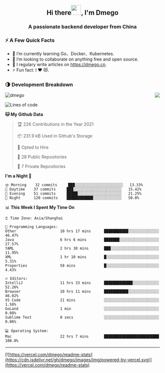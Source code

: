 <h2 align="center">Hi there<img src="https://cdn.jsdelivr.net/gh/dmego/images/img/Hi.gif" height="32" />, I'm Dmego </h2>
<h3 align="center">A passionate backend developer from China</h3>

### ⚡️ A Few Quick Facts

<ul>
    <li> 🌱 I’m currently learning Go、Docker、Kubernetes.</li>
    <li> 👯 I’m looking to collaborate on anything free and open source.</li>
    <li> 📝 I regulary write articles on <a href="https://dmego.cn">https://dmego.cn</a>.</li>
    <li> ⚡ Fun fact: I ❤️ 😻.</li>
</ul>

### 🌗 Development Breakdown

<img src="https://komarev.com/ghpvc/?username=dmego" alt="dmego" />

<img align="right" src="https://readme-stats-dmego.vercel.app/api?username=dmego&show_icons=true&icon_color=1573B3&hide_title=true&text_color=718096&bg_color=00000000&hide_border=true"/>

<!--START_SECTION:waka-->
![Lines of code](https://img.shields.io/badge/From%20Hello%20World%20I%27ve%20Written-240401%20lines%20of%20code-blue)

**🐱 My Github Data** 

> 🏆 226 Contributions in the Year 2021
 > 
> 📦 231.9 kB Used in Github's Storage 
 > 
> 💼 Opted to Hire
 > 
> 📜 28 Public Repositories 
 > 
> 🔑 7 Private Repositories  
 > 
**I'm a Night 🦉** 

```text
🌞 Morning    32 commits     ███░░░░░░░░░░░░░░░░░░░░░░   13.33% 
🌆 Daytime    37 commits     ███░░░░░░░░░░░░░░░░░░░░░░   15.42% 
🌃 Evening    51 commits     █████░░░░░░░░░░░░░░░░░░░░   21.25% 
🌙 Night      120 commits    ████████████░░░░░░░░░░░░░   50.0%

```


📊 **This Week I Spent My Time On** 

```text
⌚︎ Time Zone: Asia/Shanghai

💬 Programming Languages: 
Other                    10 hrs 17 mins      ███████████░░░░░░░░░░░░░░   46.47% 
Java                     6 hrs 6 mins        ███████░░░░░░░░░░░░░░░░░░   27.57% 
YAML                     2 hrs 38 mins       ███░░░░░░░░░░░░░░░░░░░░░░   11.95% 
XML                      1 hr 10 mins        █░░░░░░░░░░░░░░░░░░░░░░░░   5.31% 
Properties               58 mins             █░░░░░░░░░░░░░░░░░░░░░░░░   4.43%

🔥 Editors: 
IntelliJ                 11 hrs 33 mins      █████████████░░░░░░░░░░░░   52.26% 
Browser                  10 hrs 11 mins      ███████████░░░░░░░░░░░░░░   46.02% 
VS Code                  21 mins             ░░░░░░░░░░░░░░░░░░░░░░░░░   1.58% 
GoLand                   1 min               ░░░░░░░░░░░░░░░░░░░░░░░░░   0.08% 
Sublime Text             0 secs              ░░░░░░░░░░░░░░░░░░░░░░░░░   0.06%

💻 Operating System: 
Mac                      22 hrs 7 mins       █████████████████████████   100.0%

```


<!--END_SECTION:waka-->

---

[![https://vercel.com/dmego/readme-stats](https://cdn.jsdelivr.net/gh/dmego/images/img/powered-by-vercel.svg)](https://vercel.com/dmego/readme-stats)

